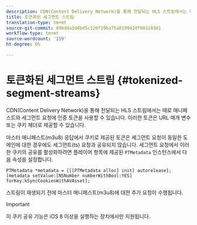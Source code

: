 ```yaml
---
description: CDN(Content Delivery Network)을 통해 전달되는 HLS 스트림에서는 때로 매니페스트와 세그먼트 요청에 인증 토큰을 사용할 수 있습니다. 이러한 토큰은 URL 매개 변수 또는 쿠키 헤더로 제공할 수 있습니다.
title: 토큰화된 세그먼트 스트림
translation-type: tm+mt
source-git-commit: 89bdda1d4bd5c126f19ba75a819942df901183d1
workflow-type: tm+mt
source-wordcount: '159'
ht-degree: 0%

---
```



# 토큰화된 세그먼트 스트림 {#tokenized-segment-streams}

CDN(Content Delivery Network)을 통해 전달되는 HLS 스트림에서는 때로 매니페스트와 세그먼트 요청에 인증 토큰을 사용할 수 있습니다. 이러한 토큰은 URL 매개 변수 또는 쿠키 헤더로 제공할 수 있습니다.

마스터 매니페스트(m3u8) 응답에서 쿠키로 제공된 토큰은 세그먼트 요청이 동일한 도메인에 대한 경우에도 세그먼트(ts) 요청과 공유되지 않습니다. 세그먼트 요청에서 이러한 쿠키의 공유를 활성화하려면 플레이어 항목에 제공된 `PTMetadata` 인스턴스에서 다음 속성을 설정합니다. 

```
PTMetadata *metadata = [[[PTMetadata alloc] init] autorelease]; 
[metadata setValue:[NSNumber numberWithBool:YES] forKey:kSyncCookiesWithAVAsset]; 
```

스트림이 재생되기 전에 마스터 매니페스트(m3u8)에 대한 추가 요청이 수행됩니다.

>[!IMPORTANT]
>
>이 쿠키 공유 기능은 iOS 8 이상을 실행하는 장치에서만 지원됩니다.

